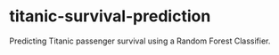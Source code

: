 # titanic-survival-prediction
Predicting Titanic passenger survival using a Random Forest Classifier.
